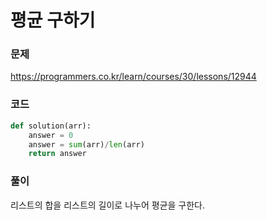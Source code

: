 평균 구하기
=================================================================

### 문제
https://programmers.co.kr/learn/courses/30/lessons/12944

### 코드

``` python
def solution(arr):
    answer = 0
    answer = sum(arr)/len(arr)
    return answer
```

### 풀이
리스트의 합을 리스트의 길이로 나누어 평균을 구한다.
